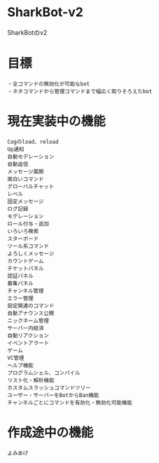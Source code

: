 # SharkBot-v2
SharkBotのv2

# 目標
```
・全コマンドの無効化が可能なbot
・ネタコマンドから管理コマンドまで幅広く取りそろえたbot
```

# 現在実装中の機能
```
Cogのload、reload
Up通知
自動モデレーション
自動返信
メッセージ展開
面白いコマンド
グローバルチャット
レベル
固定メッセージ
ログ記録
モデレーション
ロール付与・追加
いろいろ検索
スターボード
ツール系コマンド
よろしくメッセージ
カウントゲーム
チケットパネル
認証パネル
募集パネル
チャンネル管理
エラー管理
設定関連のコマンド
自動アナウンス公開
ニックネーム管理
サーバー内経済
自動リアクション
イベントアラート
ゲーム
VC管理
ヘルプ機能
プログラムシェル、コンパイル
リスト化・解析機能
カスタムスラッシュコマンドツリー
ユーザー・サーバーをBotからBan機能
チャンネルごとにコマンドを有効化・無効化可能機能
```

# 作成途中の機能
```
よみあげ
```